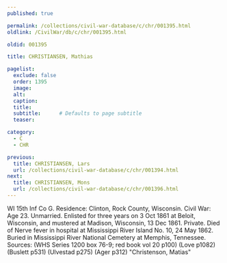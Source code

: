 ```yaml
---
published: true

permalink: /collections/civil-war-database/c/chr/001395.html
oldlink: /CivilWar/db/c/chr/001395.html

oldid: 001395

title: CHRISTIANSEN, Mathias

pagelist:
  exclude: false
  order: 1395
  image: 
  alt:
  caption:
  title:
  subtitle:      # Defaults to page subtitle
  teaser:

category: 
  - C 
  - CHR

previous:
  title: CHRISTIANSEN, Lars
  url: /collections/civil-war-database/c/chr/001394.html  
next:
  title: CHRISTIANSEN, Mons
  url: /collections/civil-war-database/c/chr/001396.html   
---
```

WI 15th Inf Co G. Residence: Clinton, Rock County, Wisconsin. Civil War: Age 23. Unmarried. Enlisted for three years on 3 Oct 1861 at Beloit, Wisconsin, and mustered at Madison, Wisconsin, 13 Dec 1861. Private. Died of Nerve fever in hospital at Mississippi River Island No. 10, 24 May 1862. Buried in Mississippi River National Cemetery at Memphis, Tennessee. Sources: (WHS Series 1200 box 76-9; red book vol 20 p100) (Love p1082) (Buslett p531) (Ulvestad p275) (Ager p312) &quot;Christenson, Matias&quot;